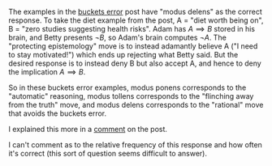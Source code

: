 The examples in the [buckets error](https://www.lesswrong.com/posts/EEv9JeuY5xfuDDSgF/flinching-away-from-truth-is-often-about-protecting-the) post have "modus delens" as the correct response. To take the diet example from the post, A = "diet worth being on", B = "zero studies suggesting health risks". Adam has $A \implies B$ stored in his brain, and Betty presents $\neg B$, so Adam's brain computes $\neg A$. The "protecting epistemology" move is to instead adamantly believe A ("I need to stay motivated!") which ends up rejecting what Betty said. But the desired response is to instead deny B but also accept A, and hence to deny the implication $A \implies B$.

So in these buckets error examples, modus ponens corresponds to the "automatic" reasoning, modus tollens corresponds to the "flinching away from the truth" move, and modus delens corresponds to the "rational" move that avoids the buckets error.

I explained this more in a [comment](https://www.lesswrong.com/posts/EEv9JeuY5xfuDDSgF/flinching-away-from-truth-is-often-about-protecting-the#D6WcJW4zpCT5WhG4T) on the post.

I can't comment as to the relative frequency of this response and how often it's correct (this sort of question seems difficult to answer).

